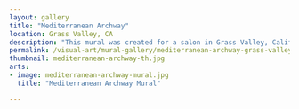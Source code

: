 ```yaml
---
layout: gallery
title: "Mediterranean Archway"
location: Grass Valley, CA
description: "This mural was created for a salon in Grass Valley, California. The image was painted directly on the wall and incorporates the cinder block shapes into the design to help portray a balcony over-looking the Mediterranean."
permalink: /visual-art/mural-gallery/mediterranean-archway-grass-valley-ca/
thumbnail: mediterranean-archway-th.jpg
arts:
- image: mediterranean-archway-mural.jpg
  title: "Mediterranean Archway Mural"

---
```

